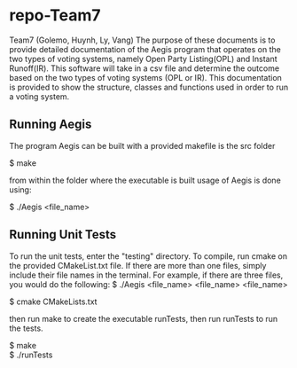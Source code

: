 # repo-Team7
Team7 (Golemo, Huynh, Ly, Vang)
The purpose of these documents is to provide detailed documentation of the Aegis program that operates on the two types of voting systems, namely Open Party Listing(OPL) and Instant Runoff(IR). This software will take in a csv file and determine the outcome based on the two types of voting systems (OPL or IR). This documentation is provided to show the structure, classes and functions used in order to run a voting system.

## Running Aegis
The program Aegis can be built with a provided makefile is the src folder

$ make

from within the folder where the executable is built usage of Aegis is done using:

$ ./Aegis <file_name> 

## Running Unit Tests
To run the unit tests, enter the "testing" directory. To compile, run cmake on the provided CMakeList.txt file. If there are more than one files, simply include their file names in the terminal. 
For example, if there are three files, you would do the following: $ ./Aegis <file_name> <file_name> <file_name> 

$ cmake CMakeLists.txt

then run make to create the executable runTests, then run runTests to run the tests.

$ make<br />
$ ./runTests
